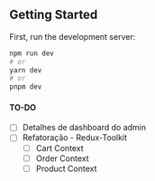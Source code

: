 ## Getting Started

First, run the development server:

```bash
npm run dev
# or
yarn dev
# or
pnpm dev
```

#### TO-DO

- [ ] Detalhes de dashboard do admin
- [ ] Refatoração - Redux-Toolkit
  - [ ] Cart Context
  - [ ] Order Context
  - [ ] Product Context
